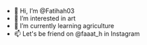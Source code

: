 - 👋 Hi, I’m @Fatihah03
- 👀 I’m interested in art
- 🌱 I’m currently learning agriculture
- 📫 Let's be friend on @faaat_h in Instagram

<!---
Fatihah03/Fatihah03 is a ✨ special ✨ repository because its `README.md` (this file) appears on your GitHub profile.
You can click the Preview link to take a look at your changes.
--->
